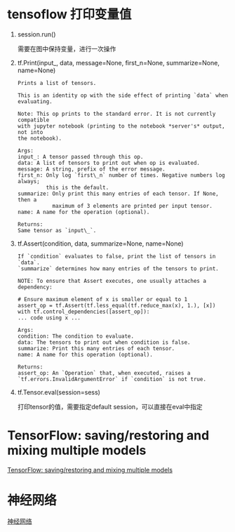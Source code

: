 # tensoflow 打印变量值
1. session.run()

    需要在图中保持变量，进行一次操作
2. tf.Print(input_, data, message=None, first_n=None, summarize=None, name=None)
    ```
    Prints a list of tensors.

    This is an identity op with the side effect of printing `data` when
    evaluating.

    Note: This op prints to the standard error. It is not currently compatible
    with jupyter notebook (printing to the notebook *server's* output, not into
    the notebook).

    Args:
    input_: A tensor passed through this op.
    data: A list of tensors to print out when op is evaluated.
    message: A string, prefix of the error message.
    first_n: Only log `first\_n` number of times. Negative numbers log always;
             this is the default.
    summarize: Only print this many entries of each tensor. If None, then a
               maximum of 3 elements are printed per input tensor.
    name: A name for the operation (optional).

    Returns:
    Same tensor as `input\_`.
    ```

3. tf.Assert(condition, data, summarize=None, name=None)
    ```
    If `condition` evaluates to false, print the list of tensors in `data`.
    `summarize` determines how many entries of the tensors to print.

    NOTE: To ensure that Assert executes, one usually attaches a dependency:

    # Ensure maximum element of x is smaller or equal to 1
    assert_op = tf.Assert(tf.less_equal(tf.reduce_max(x), 1.), [x])
    with tf.control_dependencies([assert_op]):
    ... code using x ...

    Args:
    condition: The condition to evaluate.
    data: The tensors to print out when condition is false.
    summarize: Print this many entries of each tensor.
    name: A name for this operation (optional).

    Returns:
    assert_op: An `Operation` that, when executed, raises a
    `tf.errors.InvalidArgumentError` if `condition` is not true.
    ```

4. tf.Tensor.eval(session=sess)

    打印tensor的值，需要指定default session，可以直接在eval中指定


# TensorFlow: saving/restoring and mixing multiple models
[TensorFlow: saving/restoring and mixing multiple models](https://blog.metaflow.fr/tensorflow-saving-restoring-and-mixing-multiple-models-c4c94d5d7125)

# 神经网络
[神经网络](http://ufldl.stanford.edu/wiki/index.php/%E7%A5%9E%E7%BB%8F%E7%BD%91%E7%BB%9C)